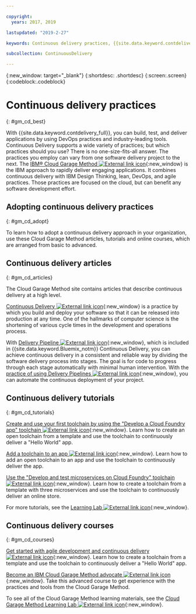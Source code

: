 ```yaml
---

copyright:
  years: 2017, 2019

lastupdated: "2019-2-27"

keywords: Continuous delivery practices, {{site.data.keyword.contdelivery_full}}, IBM Cloud Garage Method

subcollection: ContinuousDelivery

---
```

<!-- Copyright info at top of file: REQUIRED
    The copyright info is YAML content that must occur at the top of the MD file, before attributes are listed.
    It must be surrounded by 3 dashes.
    The value "years" can contain just one year or a two years separated by a comma. (years: 2014, 2016)
    Indentation as per the previous template must be preserved.
-->

{:new_window: target="_blank"}
{:shortdesc: .shortdesc}
{:screen:.screen}
{:codeblock:.codeblock}

# Continuous delivery practices
{: #gm_cd_best}



With {{site.data.keyword.contdelivery_full}}, you can build, test, and deliver applications by using DevOps practices and industry-leading tools. Continuous Delivery supports a wide variety of practices; but which practices should you use? There is no one-size-fits-all answer. The practices you employ can vary from one software delivery project to the next.  The [IBM&reg; Cloud Garage Method ![External link icon](../../icons/launch-glyph.svg "External link icon")](https://www.ibm.com/cloud/garage){:new_window} is the IBM approach to rapidly deliver engaging applications. It combines continuous delivery with IBM Design Thinking, lean, DevOps, and agile practices. Those practices are focused on the cloud, but can benefit any software development effort.


## Adopting continuous delivery practices
{: #gm_cd_adopt}

To learn how to adopt a continuous delivery approach in your organization, use these Cloud Garage Method articles, tutorials and online courses, which are arranged from basic to advanced.

## Continuous delivery articles
{: #gm_cd_articles}

The Cloud Garage Method site contains articles that describe continuous delivery at a high level.

[Continuous Delivery ![External link icon](../../icons/launch-glyph.svg "External link icon")](https://www.ibm.com/cloud/garage/content/deliver/practice_continuous_delivery/] ){:new_window} is a practice by which you build and deploy your software so that it can be released into production at any time. One of the hallmarks of computer science is the shortening of various cycle times in the development and operations process.

With [Delivery Pipeline ![External link icon](../../icons/launch-glyph.svg "External link icon")](https://www.ibm.com/cloud/garage/content/deliver/tool_delivery_pipeline/){:new_window}, which is included in {{site.data.keyword.Bluemix_notm}} Continuous Delivery, you can achieve continuous delivery in a consistent and reliable way by dividing the software delivery process into stages. The goal is for code to progress through each stage automatically with minimal human intervention. With the [practice of using Delivery Pipelines ![External link icon](../../icons/launch-glyph.svg "External link icon")](https://www.ibm.com/cloud/garage/content/deliver/practice_delivery_pipeline/){:new_window}, you can automate the continuous deployment of your project.

## Continuous delivery tutorials
{: #gm_cd_tutorials}

[Create and use your first toolchain by using the "Develop a Cloud Foundry app" toolchain ![External link icon](../../icons/launch-glyph.svg "External link icon")](https://www.ibm.com/cloud/garage/tutorials/introduce-develop-cloud-foundry-app-toolchain){:new_window}. Learn how to create an open toolchain from a template and use the toolchain to continuously deliver a "Hello World" app.

[Add a toolchain to an app ![External link icon](../../icons/launch-glyph.svg "External link icon")](https://www.ibm.com/cloud/garage/tutorials/add-a-toolchain-to-an-app?task=2){:new_window}. Learn how to add an open toolchain to an app and use the toolchain to continuously deliver the app.

[Use the "Develop and test microservices on Cloud Foundry" toolchain ![External link icon](../../icons/launch-glyph.svg "External link icon")](https://www.ibm.com/cloud/garage/tutorials/use-develop-test-microservices-on-cloud-foundry-toolchain){:new_window}. Learn how to create a toolchain from a template with three microservices and use the toolchain to continuously deliver an online store.

For more tutorials, see the [Learning Lab ![External link icon](../../icons/launch-glyph.svg "External link icon")](https://www.ibm.com/cloud/garage/category/courses){:new_window}.

## Continuous delivery courses
{: #gm_cd_courses}

[Get started with agile development and continuous delivery ![External link icon](../../icons/launch-glyph.svg "External link icon")](https://www.ibm.com/cloud/garage/content/course/get_started_agile_cd){:new_window}. Learn how to create a toolchain from a template and use the toolchain to continuously deliver a "Hello World" app.

[Become an IBM Cloud Garage Method advocate ![External link icon](../../icons/launch-glyph.svg "External link icon")](https://www.ibm.com/cloud/garage/content/course/gm_advocate){:new_window}. Take this advanced course to get experience with the practices and tools from the Cloud Garage Method.

To see all of the Cloud Garage Method learning materials, see the [Cloud Garage Method Learning Lab ![External link icon](../../icons/launch-glyph.svg "External link icon")](https://www.ibm.com/cloud/garage/category/courses){:new_window}.
